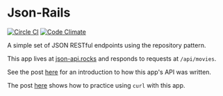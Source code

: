 # Json-Rails

[![Circle CI](https://circleci.com/gh/enocom/json-rails/tree/master.png?style=badge)](https://circleci.com/gh/enocom/json-rails/tree/master)
[![Code Climate](https://codeclimate.com/github/enocom/json-rails/badges/gpa.svg)](https://codeclimate.com/github/enocom/json-rails)

A simple set of JSON RESTful endpoints using the repository pattern.

This app lives at [json-api.rocks](http://json-api.rocks) and responds to requests at `/api/movies`.

See the post [here](http://commandercoriander.net/blog/2014/01/04/test-driving-a-json-api-in-rails/) for an introduction to how this app's API was written.

The post [here](http://commandercoriander.net/blog/2014/01/11/curling-with-rails/) shows how to practice using `curl` with this app.
